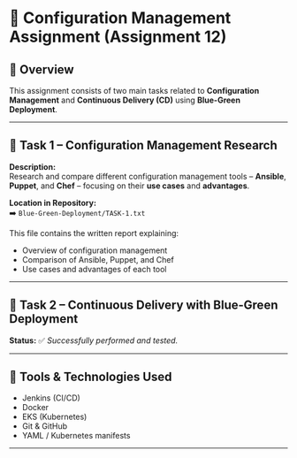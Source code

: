 # 🧩 Configuration Management Assignment (Assignment 12)

## 📘 Overview
This assignment consists of two main tasks related to **Configuration Management** and **Continuous Delivery (CD)** using **Blue-Green Deployment**.

---

## 🧠 Task 1 – Configuration Management Research

**Description:**  
Research and compare different configuration management tools – **Ansible**, **Puppet**, and **Chef** – focusing on their **use cases** and **advantages**.

**Location in Repository:**  
➡️ `Blue-Green-Deployment/TASK-1.txt`

This file contains the written report explaining:
- Overview of configuration management  
- Comparison of Ansible, Puppet, and Chef  
- Use cases and advantages of each tool

---

## 🚀 Task 2 – Continuous Delivery with Blue-Green Deployment

**Status:** ✅ _Successfully performed and tested._

---

## 🧰 Tools & Technologies Used
- Jenkins (CI/CD)
- Docker 
- EKS (Kubernetes)
- Git & GitHub
- YAML / Kubernetes manifests

---




